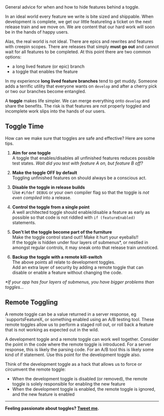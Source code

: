 General advice for when and how to hide features behind a toggle.

In an ideal world every feature we write is bite sized and shippable. When development is complete, we get our little featureling a ticket on the next release train and we move on. We are content that our hard work will soon be in the hands of happy users.

Alas, the real world is not ideal. There are epics and rewrites and features with creepin scopes. There are releases that simply **must go out** and cannot wait for all features to be completed. At this point there are two common options:

- a long lived feature (or epic) branch 
- a toggle that enables the feature

In my experience **long lived feature branches** tend to get muddy. Someone adds a terrific utility that everyone wants on `develop` and after a cherry pick or two our branches become entangled.

A **toggle** makes life simpler. We can merge everything onto `develop` and share the benefits. The risk is that features are not properly toggled and incomplete work slips into the hands of our users.

Toggle Time
-----------
How can we make sure that toggles are safe and effective? Here are some tips.

1. **Aim for one toggle**  
A toggle that enables/disables all unfinished features reduces possible test states. *Wait did you test with feature A on, but feature B off?*

1. **Make the toggle OFF by default**  
Toggling unfinished features on should always be a conscious act.

1. **Disable the toggle in release builds**  
Use `#ifdef DEBUG` or your own compiler flag so that the toggle is *not even compiled* into a release.

1. **Control the toggle from a single point**  
A well architected toggle should enable/disable a feature as early as possible so that code is not riddled with `if (featureEnabled)` statements.

1. **Don't let the toggle become part of the furniture**  
Make the toggle control stand out!! Make it hurt your eyeballs!!  
If the toggle is hidden under four layers of submenus*, or nestled in amongst regular controls, it may sneak onto that release train unnoticed.

1. **Backup the toggle with a remote kill-switch**  
The above points all relate to development toggles.  
Add an extra layer of security by adding a remote toggle that can disable or enable a feature without changing the code.

_*If your app has four layers of submenus, you have bigger problems than toggles..._

Remote Toggling
---------------

A remote toggle can be a value returned in a server response, eg `supportsFeatureX, or something enabled using an A/B testing tool. These remote toggles allow us to perform a staged roll out, or roll back a feature that is not working as expected out in the wild.

A development toggle and a remote toggle can work well together. Consider the point in the code where the remote toggle is introduced. For a server response, this is likely the parsing code. For an A/B tool this is likely some kind of if statement. Use this point for the development toggle also.


Think of the development toggle as a hack that allows us to force or circumvent the remote toggle: 

- When the development toggle is disabled (or removed), the remote toggle is solely responsible for enabling the new feature
- When the development toggle is enabled, the remote toggle is ignored, and the new feature is enabled

-----

**Feeling passionate about toggles? [Tweet me](https://twitter.com/kentios).**
